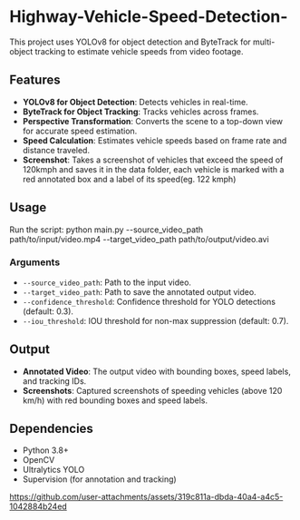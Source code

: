 # Highway-Vehicle-Speed-Detection-
This project uses YOLOv8 for object detection and ByteTrack for multi-object tracking to estimate vehicle speeds from video footage.


## Features
- **YOLOv8 for Object Detection**: Detects vehicles in real-time.
- **ByteTrack for Object Tracking**: Tracks vehicles across frames.
- **Perspective Transformation**: Converts the scene to a top-down view for accurate speed estimation.
- **Speed Calculation**: Estimates vehicle speeds based on frame rate and distance traveled.
- **Screenshot**: Takes a screenshot of vehicles that exceed the speed of 120kmph and saves it in the data folder, each vehicle is marked with a red annotated box and a label of its speed(eg. 122 kmph)


## Usage
Run the script:
python main.py --source_video_path path/to/input/video.mp4 --target_video_path path/to/output/video.avi


### Arguments
- `--source_video_path`: Path to the input video.
- `--target_video_path`: Path to save the annotated output video.
- `--confidence_threshold`: Confidence threshold for YOLO detections (default: 0.3).
- `--iou_threshold`: IOU threshold for non-max suppression (default: 0.7).

## Output
- **Annotated Video**: The output video with bounding boxes, speed labels, and tracking IDs.
- **Screenshots**: Captured screenshots of speeding vehicles (above 120 km/h) with red bounding boxes and speed labels.

## Dependencies
- Python 3.8+
- OpenCV
- Ultralytics YOLO
- Supervision (for annotation and tracking)



https://github.com/user-attachments/assets/319c811a-dbda-40a4-a4c5-1042884b24ed


